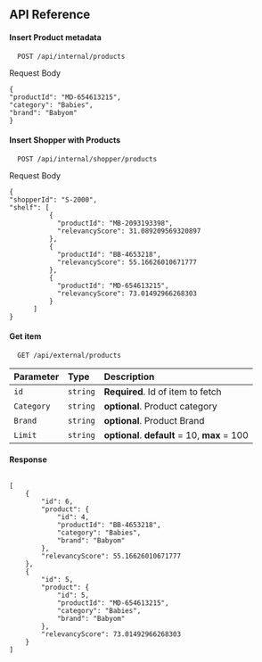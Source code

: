 
## API Reference

#### Insert Product metadata

```
  POST /api/internal/products
```
Request Body

```
{
"productId": "MD-654613215",
"category": "Babies",
"brand": "Babyom"
}

```

#### Insert Shopper with Products

```
  POST /api/internal/shopper/products
```
Request Body

```
{
"shopperId": "S-2000",
"shelf": [
          {
            "productId": "MB-2093193398",
            "relevancyScore": 31.089209569320897
          },
          {
            "productId": "BB-4653218",
            "relevancyScore": 55.16626010671777
          },
          {
            "productId": "MD-654613215",
            "relevancyScore": 73.01492966268303
          }
      ]
}

```

#### Get item

```http
  GET /api/external/products
```

| Parameter | Type     | Description                       |
| :-------- | :------- | :-------------------------------- |
| `id`      | `string` | **Required**. Id of item to fetch |
| `Category`      | `string` | **optional**. Product category |
| `Brand`      | `string` | **optional**. Product Brand |
| `Limit`      | `string` | **optional**. **default** = 10, **max** = 100 |


#### Response
```

[
    {
        "id": 6,
        "product": {
            "id": 4,
            "productId": "BB-4653218",
            "category": "Babies",
            "brand": "Babyom"
        },
        "relevancyScore": 55.16626010671777
    },
    {
        "id": 5,
        "product": {
            "id": 5,
            "productId": "MD-654613215",
            "category": "Babies",
            "brand": "Babyom"
        },
        "relevancyScore": 73.01492966268303
    }
]

```
